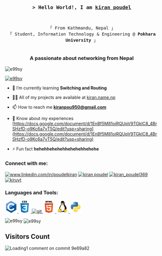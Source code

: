 <!-- Intro  -->
<h3 align="center">
        <samp>&gt; Hello World!, I am
                <b><a target="_blank" href="https://kiran.name.np/">kiran poudel</a></b>
        </samp>
</h3>
<br>
<p align="center">
        <!-- Organisation  -->
        <samp>
                「 From Kathmandu, Nepal 」
                <br>
                「 Student, Information Technology & Engineering @<b> Pokhara University</b> 」
                <br>
                <br>
        </samp>
<h3 align="center">A passionate about networking from Nepal</h3>

<p align="left"> <img src="https://komarev.com/ghpvc/?username=e99sy&label=Profile%20views&color=0e75b6&style=flat" alt="e99sy" /> </p>

<p align="left"> <a href="https://github.com/ryo-ma/github-profile-trophy"><img src="https://github-profile-trophy.vercel.app/?username=e99sy" alt="e99sy" /></a> </p>

- 🌱 I’m currently learning **Switching and Routing**

- 👨‍💻 All of my projects are available at [kiran.name.np](kiran.name.np)

- 📫 How to reach me **kiranpou950@gmail.com**

- 📄 Know about my experiences [https://docs.google.com/document/d/1EnBf5M81ojRQUpV9TGklC8_4BrSHzfD-o9Kc6a7vT5Q/edit?usp=sharing](https://docs.google.com/document/d/1EnBf5M81ojRQUpV9TGklC8_4BrSHzfD-o9Kc6a7vT5Q/edit?usp=sharing)

- ⚡ Fun fact **hehehhehehehhehehehhehehe**

<h3 align="left">Connect with me:</h3>
<p align="left">
<a href="https://linkedin.com/in/www.linkedin.com/in/poudelkiran" target="blank"><img align="center" src="https://raw.githubusercontent.com/rahuldkjain/github-profile-readme-generator/master/src/images/icons/Social/linked-in-alt.svg" alt="www.linkedin.com/in/poudelkiran" height="30" width="40" /></a>
<a href="https://fb.com/kiran poudel" target="blank"><img align="center" src="https://raw.githubusercontent.com/rahuldkjain/github-profile-readme-generator/master/src/images/icons/Social/facebook.svg" alt="kiran poudel" height="30" width="40" /></a>
<a href="https://instagram.com/kiran_poudel369" target="blank"><img align="center" src="https://raw.githubusercontent.com/rahuldkjain/github-profile-readme-generator/master/src/images/icons/Social/instagram.svg" alt="kiran_poudel369" height="30" width="40" /></a>
<a href="https://www.youtube.com/c/kiruyt" target="blank"><img align="center" src="https://raw.githubusercontent.com/rahuldkjain/github-profile-readme-generator/master/src/images/icons/Social/youtube.svg" alt="kiruyt" height="30" width="40" /></a>
</p>

<h3 align="left">Languages and Tools:</h3>
<p align="left"> <a href="https://www.cprogramming.com/" target="_blank" rel="noreferrer"> <img src="https://raw.githubusercontent.com/devicons/devicon/master/icons/c/c-original.svg" alt="c" width="40" height="40"/> </a> <a href="https://www.w3schools.com/css/" target="_blank" rel="noreferrer"> <img src="https://raw.githubusercontent.com/devicons/devicon/master/icons/css3/css3-original-wordmark.svg" alt="css3" width="40" height="40"/> </a> <a href="https://git-scm.com/" target="_blank" rel="noreferrer"> <img src="https://www.vectorlogo.zone/logos/git-scm/git-scm-icon.svg" alt="git" width="40" height="40"/> </a> <a href="https://www.w3.org/html/" target="_blank" rel="noreferrer"> <img src="https://raw.githubusercontent.com/devicons/devicon/master/icons/html5/html5-original-wordmark.svg" alt="html5" width="40" height="40"/> </a> <a href="https://www.linux.org/" target="_blank" rel="noreferrer"> <img src="https://raw.githubusercontent.com/devicons/devicon/master/icons/linux/linux-original.svg" alt="linux" width="40" height="40"/> </a> <a href="https://www.python.org" target="_blank" rel="noreferrer"> <img src="https://raw.githubusercontent.com/devicons/devicon/master/icons/python/python-original.svg" alt="python" width="40" height="40"/> </a> </p>

<p><img align="left" src="https://github-readme-stats.vercel.app/api/top-langs?username=e99sy&show_icons=true&locale=en&layout=compact" alt="e99sy" /></p>

<p>&nbsp;<img align="center" src="https://github-readme-stats.vercel.app/api?username=e99sy&show_icons=true&locale=en" alt="e99sy" /></p>


## Visitors Count

<img align="left" src = "https://profile-counter.glitch.me/e99sy/count.svg" alt ="Loading">
1 comment on commit 9e69a82
